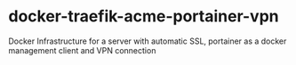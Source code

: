 # docker-traefik-acme-portainer-vpn
Docker Infrastructure for a server with automatic SSL, portainer as a docker management client and VPN connection
